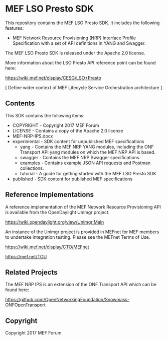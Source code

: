 # MEF LSO Presto SDK

This repository contains the MEF LSO Presto SDK. It includes the following features:

* MEF Network Resource Provisioning (NRP) Interface Profile Specification with a set of API
definitions in YANG and Swagger.

The MEF LSO Presto SDK is released under the Apache 2.0 license.

More information about the LSO Presto API reference point can be found here:

https://wiki.mef.net/display/CESG/LSO+Presto

[ Define wider context of MEF Lifecycle Service Orchestration architecture ]

## Contents

This SDK contains the following items:

* COPYRIGHT - Copyright 2017 MEF Forum
* LICENSE - Contains a copy of the Apache 2.0 license
* MEF-NRP-IPS.docx
* experimental - SDK content for unpublished MEF specifications
  * yang - Contains the MEF NRP YANG modules, including the ONF Transport API yang modules on
    which the MEF NRP API is based.
  * swagger - Contains the MEF NRP Swagger specifications.
  * examples - Contains example JSON API requests and Postman collections.
  * tutorial - A guide for getting started with the MEF LSO Presto SDK
* published - SDK content for published MEF specifications

## Reference Implementations

A reference implementation of the MEF Network Resource Provisioning API is available from the
OpenDaylight Unimgr project.

https://wiki.opendaylight.org/view/Unimgr:Main

An instance of the Unimgr project is provided in MEFnet for MEF
members to undertake integration testing. Please see the MEFnet Terms of Use.

https://wiki.mef.net/display/CTO/MEFnet

https://mef.net/TOU

## Related Projects

The MEF NRP IPS is an extension of the ONF Transport API which can be found here:

https://github.com/OpenNetworkingFoundation/Snowmass-ONFOpenTransport

## Copyright

Copyright 2017 MEF Forum
